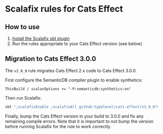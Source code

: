 # Scalafix rules for Cats Effect

## How to use

1. [Install the Scalafix sbt plugin](https://scalacenter.github.io/scalafix/docs/users/installation)
1. Run the rules appropriate to your Cats Effect version (see below)

## Migration to Cats Effect 3.0.0

The `v3_0_0` rule migrates Cats Effect 2.x code to Cats Effect 3.0.0.

First configure the SemanticDB compiler plugin to enable synthetics:
```
ThisBuild / scalacOptions += "-P:semanticdb:synthetics:on"
```

Then run Scalafix:
```sh
sbt ";scalafixEnable ;scalafixAll github:typelevel/cats-effect/v3_0_0?sha=v3.0.0"
```

Finally, bump the Cats Effect version in your build to 3.0.0 and fix any remaining
compile  errors. Note that it is important to *not* bump the version before running
Scalafix for the rule to work correctly.
